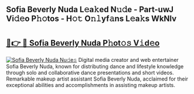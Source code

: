 ## Sofia Beverly Nuda L𝚎a𝚔ed N𝚞𝚍e - Part-uwJ Vi𝚍𝚎o P𝚑𝚘tos - H𝚘𝚝 O𝚗𝚕yf𝚊ns L𝚎a𝚔s WkNlv

# <h2><a href="http://kf6kev.oniu.top/?m=Sofia+Beverly+Nuda">🔗👉 🔴 Sofia Beverly Nuda P𝚑ot𝚘𝚜 V𝚒d𝚎o</a></h2>

[![Sofia Beverly Nuda Nu𝚍e𝚜](https://i.imgur.com/0qMVB7G.gif)](http://kf6kev.oniu.top/?m=Sofia+Beverly+Nuda)
Digital media creator and web entertainer Sofia Beverly Nuda, known for distributing dance and lifestyle knowledge through solo and collaborative dance presentations and short videos. Remarkable makeup artist assistant Sofia Beverly Nuda, acclaimed for their exceptional abilities and accomplishments in assisting makeup artists.  
